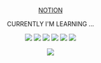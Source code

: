 <p align = "center"><a href = "https://ink-chestnut-bd2.notion.site/16b49e2c4b024d6da3335a96eaca7863">NOTION</a> </p>
<p align = "center">CURRENTLY I'M LEARNING ...</p>
<p align = "center"><img src="https://img.shields.io/badge/JavaScript-F7DF1E?style=for-the-badge&logo=JavaScript&logoColor=white"/>
<img src="https://img.shields.io/badge/Node.js-339933?style=for-the-badge&logo=Node.js&logoColor=white"/>
<img src="https://img.shields.io/badge/TypeScript-3178C6?style=for-the-badge&logo=TypeScript&logoColor=white"/>
<img src="https://img.shields.io/badge/JAVA-007396?style=for-the-badge&logo=java&logoColor=white">
<img src="https://img.shields.io/badge/Amazon AWS-232F3E?style=for-the-badge&logo=Amazon AWS&logoColor=white">
<img src="https://img.shields.io/badge/Docker-2496ED?style=for-the-badge&logo=Docker&logoColor=white"></p>


<p align = "center"><img src="https://github-readme-stats.vercel.app/api?username=woosung1223&show_icons=true"></p>
